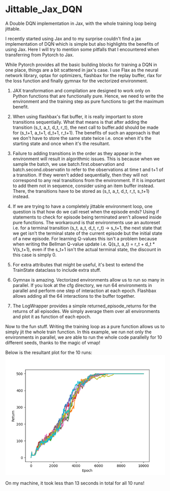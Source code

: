 # Jittable_Jax_DQN
A Double DQN implementation in Jax, with the whole training loop being jittable. 

I recently started using Jax and to my surprise couldn't find a jax implementation of DQN which is simple but also highlights the benefits of using Jax. Here I will try to mention some pitfalls that I encountered when transferring from Pytorch to Jax. 

While Pytorch provides all the basic building blocks for training a DQN in one place, things are a bit scattered in jax's case. I use Flax as the neural network library, optax for optimizers, flashbax for the replay buffer, rlax for the loss function and finally gymnax for the vectorized environment.

1) JAX transformation and compilation are designed to work only on Python functions that are functionally pure. Hence, we need to write the environment and the training step as pure functions to get the maximum benefit.

2) When using flashbax's flat buffer, it is really important to store transitions sequentially. What that means is that after adding the transition (s_t, a_t, d_t, r_t), the next call to buffer.add should be made for (s_t+1, a_t+1, d_t+1, r_t+1). The benefits of such an approach is that we don't have to store the same state twice i.e. once when it's the starting state and once when it's the resultant. 

3) Failure to adding transitions in the order as they appear in the environment will result in algorithmic issues. This is because when we sample the batch, we use batch.first.observation and batch.second.observatin to refer to the observations at time t and t+1 of a transition. If they weren't added sequentially, then they will not correspond to any real transitions from the environment. If it is important to add them not in sequence, consider using an item buffer instead. There, the transitions have to be stored as (s_t, a_t, d_t, r_t, s_t+1) instead. 

4) If we are trying to have a completely jittable environment loop, one question is that how do we call reset when the episode ends? Using if statements to check for episode being terminated aren't allowed inside pure functions. The workaround is that environments use an autoreset i.e. for a terminal transition (s_t, a_t, d_t, r_t) -> s_t+1, the next state that we get isn't the terminal state of the current episode but the initial state of a new episode. For learning Q-values this isn't a problem because when writing the Bellman Q-value update i.e. Q(s_t, a_t) = r_t + d_t * V(s_t+1), even if the s_t+1 isn't the actual terminal state, the discount in this case is simply 0.

5) For extra attributes that might be useful, it's best to extend the TrainState dataclass to include extra stuff.

6) Gymnax is amazing. Vectorized environments allow us to run so many in parallel. If you look at the cfg directory, we run 64 environments in parallel and perform one step of interaction at each epoch. Flashbax allows adding all the 64 interactions to the buffer together.

7) The LogWrapper provides a simple returned_episode_returns for the returns of all episodes. We simply average them over all environments and plot it as function of each epoch.

Now to the fun stuff. Writing the training loop as a pure function allows us to simply jit the whole train function. In this example, we run not only the environments in parallel, we are able to run the whole code parallelly for 10 different seeds, thanks to the magic of vmap!

Below is the resultant plot for the 10 runs:
![alt text](run_epoch.png)

On my machine, it took less than 13 seconds in total for all 10 runs!
